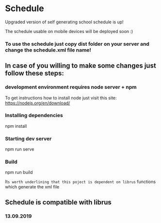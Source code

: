 # Schedule 

Upgraded version of self generating school schedule is up!

The schedule usable on mobile devices will be deployed soon :)

### To use the schedule just copy dist folder on your server and change the schedule.xml file name!

## In case of you willing to make some changes just follow these steps:

### development environment requires node server + npm

To get instructions how to install node just visit this site: https://nodejs.org/en/download/

### Installing dependencies

npm install

### Starting dev server

npm run serve

### Build

npm run build

It`s worth underlining that this poject is dependent on librus` functions which generate the xml file

## Schedule is compatible with librus

### 13.09.2019